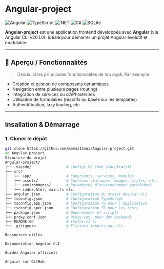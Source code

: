 #  Angular-project
  ![Angular](https://img.shields.io/badge/Angular-DD0031?style=for-the-badge&logo=angular&logoColor=white)            ![TypeScript](https://img.shields.io/badge/TypeScript-3178C6?style=for-the-badge&logo=typescript&logoColor=white)      ![.NET](https://img.shields.io/badge/.NET-512BD4?style=for-the-badge&logo=dotnet&logoColor=white)  ![C#](https://img.shields.io/badge/C%23-239120?style=for-the-badge&logo=csharp&logoColor=white)  ![SQLite](https://img.shields.io/badge/SQLite-07405E?style=for-the-badge&logo=sqlite&logoColor=white)  


**Angular-project** est une application frontend développée avec **Angular** (via Angular CLI v20.1.0). Idéale pour démarrer un projet Angular évolutif et modulable.

---

## 🚀 Aperçu / Fonctionnalités

> Décris ici les principales fonctionnalités de ton appli. Par exemple :
- Création et gestion de composants dynamiques
- Navigation entre plusieurs pages (routing)
- Intégration de services ou d’API externes
- Utilisation de formulaires (réactifs ou basés sur les templates)
- Authentification, lazy loading, etc.

---

##  Insallation & Démarrage

### 1. Cloner le dépôt
```bash
git clone https://github.com/momaataoui/Angular-project.git
cd Angular-project
Structure du projet
Angular-project/
├── .vscode/                # Configs VS Code (facultatif)
├── src/
│   ├── app/                # Composants, services, modules
│   ├── assets/             # Contenus statiques (images, styles, etc.)
│   ├── environments/       # Paramètres d’environnement (prod/dev)
│   └── index.html, main.ts etc.
├── angular.json            # Configuration du projet Angular CLI
├── tsconfig.json           # Configuration TypeScript
├── tsconfig.app.json       # Configuration TS pour l’application
├── tsconfig.spec.json      # Configuration TS pour les tests
├── package.json            # Dépendances et scripts
├── proxy.conf.json         # Proxy (ex. pour dev backend)
├── README.md               # (Celui-ci !)
└── .gitignore              # Fichiers ignorés par Git

Ressources utiles

Documentation Angular CLI

Guides Angular officiels

Angular sur GitHub



